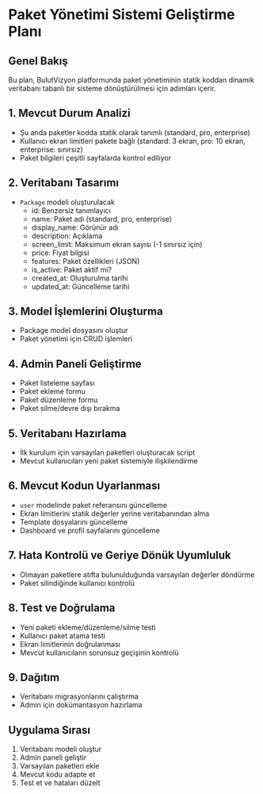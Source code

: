 # Paket Yönetimi Sistemi Geliştirme Planı

## Genel Bakış
Bu plan, BulutVizyon platformunda paket yönetiminin statik koddan dinamik veritabanı tabanlı bir sisteme dönüştürülmesi için adımları içerir.

## 1. Mevcut Durum Analizi
- Şu anda paketler kodda statik olarak tanımlı (standard, pro, enterprise)
- Kullanıcı ekran limitleri pakete bağlı (standard: 3 ekran, pro: 10 ekran, enterprise: sınırsız)
- Paket bilgileri çeşitli sayfalarda kontrol ediliyor

## 2. Veritabanı Tasarımı
- `Package` modeli oluşturulacak
  - id: Benzersiz tanımlayıcı
  - name: Paket adı (standard, pro, enterprise)
  - display_name: Görünür adı
  - description: Açıklama
  - screen_limit: Maksimum ekran sayısı (-1 sınırsız için)
  - price: Fiyat bilgisi
  - features: Paket özellikleri (JSON)
  - is_active: Paket aktif mi?
  - created_at: Oluşturulma tarihi
  - updated_at: Güncelleme tarihi

## 3. Model İşlemlerini Oluşturma
- Package model dosyasını oluştur
- Paket yönetimi için CRUD işlemleri

## 4. Admin Paneli Geliştirme
- Paket listeleme sayfası
- Paket ekleme formu
- Paket düzenleme formu
- Paket silme/devre dışı bırakma

## 5. Veritabanı Hazırlama
- İlk kurulum için varsayılan paketleri oluşturacak script
- Mevcut kullanıcıları yeni paket sistemiyle ilişkilendirme

## 6. Mevcut Kodun Uyarlanması
- `user` modelinde paket referansını güncelleme
- Ekran limitlerini statik değerler yerine veritabanından alma
- Template dosyalarını güncelleme
- Dashboard ve profil sayfalarını güncelleme

## 7. Hata Kontrolü ve Geriye Dönük Uyumluluk
- Olmayan paketlere atıfta bulunulduğunda varsayılan değerler döndürme
- Paket silindiğinde kullanıcı kontrolü

## 8. Test ve Doğrulama
- Yeni paketi ekleme/düzenleme/silme testi
- Kullanıcı paket atama testi
- Ekran limitlerinin doğrulanması
- Mevcut kullanıcıların sorunsuz geçişinin kontrolü

## 9. Dağıtım
- Veritabanı migrasyonlarını çalıştırma
- Admin için dokümantasyon hazırlama

## Uygulama Sırası
1. Veritabanı modeli oluştur
2. Admin paneli geliştir
3. Varsayılan paketleri ekle
4. Mevcut kodu adapte et
5. Test et ve hataları düzelt 